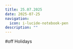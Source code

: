 ```yaml
---
title: 25.07.2025
date: 2025-07-25
navigation:
  icon: i-lucide-notebook-pen
description: ""
---
```


#off Holidays

